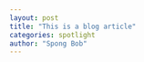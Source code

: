 ```yaml
---
layout: post
title: "This is a blog article"
categories: spotlight
author: "Spong Bob"
---
```

